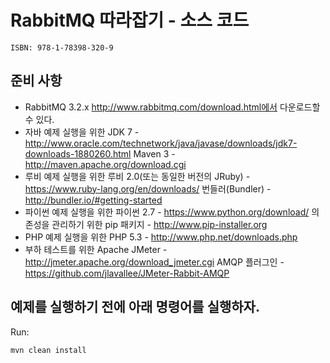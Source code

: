 # RabbitMQ 따라잡기 - 소스 코드

`ISBN: 978-1-78398-320-9`

## 준비 사항

- RabbitMQ 3.2.x
	http://www.rabbitmq.com/download.html에서 다운로드할 수 있다.
- 자바 예제 실행을 위한
  	JDK 7 - http://www.oracle.com/technetwork/java/javase/downloads/jdk7-downloads-1880260.html
  	Maven 3 - http://maven.apache.org/download.cgi
- 루비 예제 실행을 위한
	루비 2.0(또는 동일한 버전의 JRuby) - https://www.ruby-lang.org/en/downloads/
  	번들러(Bundler) - http://bundler.io/#getting-started
- 파이썬 예제 실행을 위한
  	파이썬 2.7 - https://www.python.org/download/
  	의존성을 관리하기 위한 pip 패키지 - http://www.pip-installer.org
- PHP 예제 실행을 위한
  	PHP 5.3 - http://www.php.net/downloads.php
- 부하 테스트를 위한 
  	Apache JMeter - http://jmeter.apache.org/download_jmeter.cgi
  	AMQP 플러그인 - https://github.com/jlavallee/JMeter-Rabbit-AMQP




## 예제를 실행하기 전에 아래 명령어를 실행하자.

Run:

    mvn clean install


